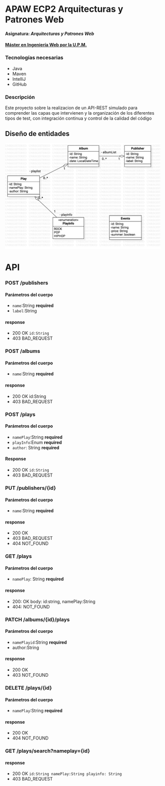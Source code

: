 # APAW ECP2 Arquitecturas y Patrones Web
#### Asignatura: *Arquitecturas y Patrones Web*
#### [Máster en Ingeniería Web por la U.P.M.](http://miw.etsisi.upm.es)

### Tecnologías necesarias
* Java
* Maven
* IntelliJ
* GitHub

### Descripción
Este proyecto sobre la realizacion de un API-REST simulado para comprender las capas que intervienen y la organización de los diferentes tipos de test, con integración continua y control de la calidad del código

## Diseño de entidades

![Design=entities](./docs/Xavier.Sotomayor_GraficoUML.png)

# API
### POST /publishers
#### Parámetros del cuerpo
* `name`:String  **required**
* `label`:String 

#### response
* 200 OK  `id:String`
* 403 BAD_REQUEST

### POST /albums
#### Parámetros del cuerpo
*  `name`:String **required**

#### response
* 200 OK id:String
* 403 BAD_REQUEST 

### POST /plays
#### Parámetros del cuerpo
* `namePlay`:String **required**
* `playInfo`:Enum **required**
* `author`: String **required**

#### Response
* 200 OK `id:String`
* 403 BAD_REQUEST

### PUT /publishers/{id}
#### Parámetros del cuerpo
* `name`:String **required**

#### response
* 200 OK
* 403 BAD_REQUEST
* 404 NOT_FOUND


### GET /plays
#### Parámetros del cuerpo
* `namePlay`: String **required**

#### response
* 200: OK  body: id:string, namePlay:String 
* 404: NOT_FOUND


### PATCH /albums/{id}/plays
#### Parámetros del cuerpo
* `namePlayid`:String **required**
* author:String

#### response
* 200 OK 
* 403 NOT_FOUND


### DELETE /plays/{id}
#### Parámetros del cuerpo
* `namePlay`:String **required**

#### response
* 200 OK 
*  404 NOT_FOUND


### GET /plays/search?nameplay={id}
#### response 
* 200 OK  `id:String namePlay:String playinfo: String`
* 403 BAD_REQUEST



